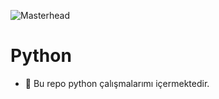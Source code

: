 
![Masterhead](https://camo.githubusercontent.com/30c0e95f808c154db5d41116a4c6fc13e8ff746fb97f2ef44d6c3ea792859f85/68747470733a2f2f696d6167652e6672656570696b2e636f6d2f667265652d766563746f722f636f64696e672d73797374656d2d62616e6e65725f38373732302d323939342e6a70673f773d31333830)
# Python
- 🐍 Bu repo python çalışmalarımı içermektedir.